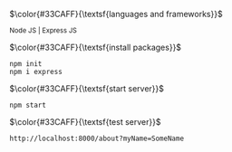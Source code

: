 $\color{#33CAFF}{\textsf{languages and frameworks}}$

<sub> Node JS | Express JS </sub>

$\color{#33CAFF}{\textsf{install packages}}$ 

```
npm init
npm i express
```

$\color{#33CAFF}{\textsf{start server}}$ 

```
npm start 
```


$\color{#33CAFF}{\textsf{test server}}$ 
```
http://localhost:8000/about?myName=SomeName
```



